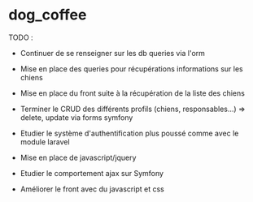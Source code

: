 dog_coffee
==========

TODO :
 - Continuer de se renseigner sur les db queries via l'orm
 - Mise en place des queries pour récupérations informations sur les chiens
 - Mise en place du front suite à la récupération de la liste des chiens
 - Terminer le CRUD des différents profils (chiens, responsables...)
  => delete, update via forms symfony
  
 - Etudier le système d'authentification plus poussé comme avec le module laravel
 
 - Mise en place de javascript/jquery
 - Etudier le comportement ajax sur Symfony
 - Améliorer le front avec du javascript et css
 
